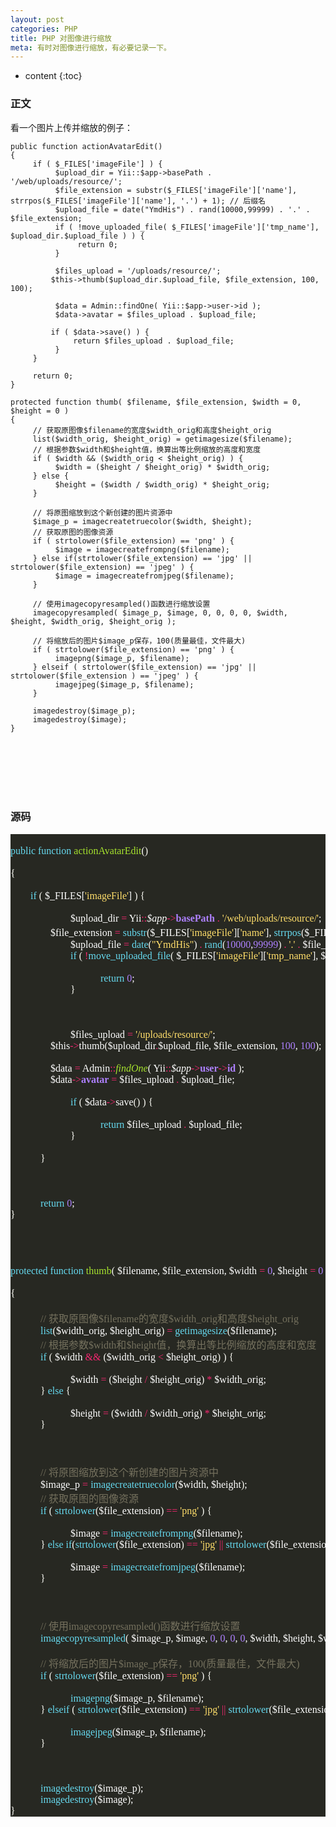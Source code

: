 ```yaml
---
layout: post
categories: PHP
title: PHP 对图像进行缩放
meta: 有时对图像进行缩放，有必要记录一下。
---
```

* content
{:toc}

### 正文

看一个图片上传并缩放的例子：
```
public function actionAvatarEdit()
{
     if ( $_FILES['imageFile'] ) {
          $upload_dir = Yii::$app->basePath . '/web/uploads/resource/';
          $file_extension = substr($_FILES['imageFile']['name'], strrpos($_FILES['imageFile']['name'], '.') + 1); // 后缀名
          $upload_file = date("YmdHis") . rand(10000,99999) . '.' . $file_extension;
          if ( !move_uploaded_file( $_FILES['imageFile']['tmp_name'], $upload_dir.$upload_file ) ) {
               return 0;
          }

          $files_upload = '/uploads/resource/';
         $this->thumb($upload_dir.$upload_file, $file_extension, 100, 100);

          $data = Admin::findOne( Yii::$app->user->id );
          $data->avatar = $files_upload . $upload_file;

         if ( $data->save() ) {
              return $files_upload . $upload_file;
          }
     }

     return 0;
}
```

```
protected function thumb( $filename, $file_extension, $width = 0, $height = 0 )
{
     // 获取原图像$filename的宽度$width_orig和高度$height_orig
     list($width_orig, $height_orig) = getimagesize($filename);
     // 根据参数$width和$height值，换算出等比例缩放的高度和宽度
     if ( $width && ($width_orig < $height_orig) ) {
          $width = ($height / $height_orig) * $width_orig;
     } else {
          $height = ($width / $width_orig) * $height_orig;
     }

     // 将原图缩放到这个新创建的图片资源中
     $image_p = imagecreatetruecolor($width, $height);
     // 获取原图的图像资源
     if ( strtolower($file_extension) == 'png' ) {
          $image = imagecreatefrompng($filename);
     } else if(strtolower($file_extension) == 'jpg' || strtolower($file_extension) == 'jpeg' ) {
          $image = imagecreatefromjpeg($filename);
     }

     // 使用imagecopyresampled()函数进行缩放设置
     imagecopyresampled( $image_p, $image, 0, 0, 0, 0, $width, $height, $width_orig, $height_orig );

     // 将缩放后的图片$image_p保存，100(质量最佳，文件最大)
     if ( strtolower($file_extension) == 'png' ) {
          imagepng($image_p, $filename);
     } elseif ( strtolower($file_extension) == 'jpg' || strtolower($file_extension ) == 'jpeg' ) {
          imagejpeg($image_p, $filename);
     }

     imagedestroy($image_p);
     imagedestroy($image);
} 
```


<br/><br/><br/><br/><br/>
### 源码

<pre style="background-color:#272822;color:#f8f8f2;font-family:'source Code pro';font-size:12.0pt;">
<span style="color:#75715e;"><br></span><span style="color:#66d9ef;">public function </span><span style="color:#a6e22e;">actionAvatarEdit</span>()<br>
{<br>
&nbsp;&nbsp;&nbsp;&nbsp;    <span style="color:#66d9ef;">if </span>( <span style="color:#ffffff;">$_FILES[</span><span style="color:#ffde6b;">'imageFile'</span><span style="color:#ffffff;">] </span>) {<br>
        <span style="color:#ffffff;">&nbsp;&nbsp;&nbsp;&nbsp; </span><span style="color:#ffffff;">&nbsp;&nbsp;&nbsp;&nbsp;       $upload_dir </span><span style="color:#f72671;">= </span><span style="color:#ffffff;">Yii</span><span style="color:#f72671;">::</span><span style="color:#ffffff;font-style:italic;">$app</span><span style="color:#f72671;">-&gt;</span><span style="color:#ae81ff;font-weight:bold;">basePath </span><span style="color:#f72671;">. </span><span style="color:#ffde6b;">'/web/uploads/resource/'</span><span style="color:#ffffff;">;<br></span><span style="color:#ffffff;">&nbsp;&nbsp;&nbsp;</span><span style="color:#ffffff;">&nbsp;&nbsp;&nbsp;&nbsp;    &nbsp;    $file_extension </span><span style="color:#f72671;">= </span><span style="color:#66d9ef;">substr</span>(<span style="color:#ffffff;">$_FILES[</span><span style="color:#ffde6b;">'imageFile'</span><span style="color:#ffffff;">][</span><span style="color:#ffde6b;">'name'</span><span style="color:#ffffff;">], </span><span style="color:#66d9ef;">strrpos</span>(<span style="color:#ffffff;">$_FILES[</span><span style="color:#ffde6b;">'imageFile'</span><span style="color:#ffffff;">][</span><span style="color:#ffde6b;">'name'</span><span style="color:#ffffff;">], </span><span style="color:#ffde6b;">'.'</span>) <span style="color:#f72671;">+ </span><span style="color:#ae81ff;">1</span>)<span style="color:#ffffff;">;  </span><span style="color:#75715e;">// </span><span style="color:#75715e;font-family:'宋体';">后缀名<br></span><span style="color:#75715e;font-family:'宋体';">        </span><span style="color:#ffffff;">&nbsp;&nbsp;&nbsp;</span><span style="color:#ffffff;">&nbsp;&nbsp;&nbsp;&nbsp;    &nbsp;    $upload_file </span><span style="color:#f72671;">= </span><span style="color:#66d9ef;">date</span>(<span style="color:#ffde6b;">"YmdHis"</span>) <span style="color:#f72671;">. </span><span style="color:#66d9ef;">rand</span>(<span style="color:#ae81ff;">10000</span><span style="color:#ffffff;">,</span><span style="color:#ae81ff;">99999</span>) <span style="color:#f72671;">. </span><span style="color:#ffde6b;">'.' </span><span style="color:#f72671;">. </span><span style="color:#ffffff;">$file_extension;<br></span><span style="color:#ffffff;">        </span><span style="color:#66d9ef;">&nbsp;&nbsp;&nbsp;</span><span style="color:#66d9ef;">&nbsp;&nbsp;&nbsp;&nbsp;    &nbsp;    if </span>( <span style="color:#f72671;">!</span><span style="color:#66d9ef;">move_uploaded_file</span>( <span style="color:#ffffff;">$_FILES[</span><span style="color:#ffde6b;">'imageFile'</span><span style="color:#ffffff;">][</span><span style="color:#ffde6b;">'tmp_name'</span><span style="color:#ffffff;">], $upload_dir</span><span style="color:#f72671;">.</span><span style="color:#ffffff;">$upload_file </span>) ) {<br>
            <span style="color:#66d9ef;">&nbsp;&nbsp;&nbsp;&nbsp;    </span><span style="color:#66d9ef;"><span style="color:#66d9ef;">&nbsp;&nbsp;&nbsp;</span></span><span style="color:#66d9ef;"><span style="color:#66d9ef;">&nbsp;&nbsp;&nbsp;&nbsp;    &nbsp;    </span>return </span><span style="color:#ae81ff;">0</span><span style="color:#ffffff;">;<br></span><span style="color:#ffffff;">        </span>&nbsp;&nbsp;&nbsp;&nbsp;&nbsp;&nbsp;&nbsp;    &nbsp;    }<br>
<br>
        <span style="color:#ffffff;">&nbsp;&nbsp;</span><span style="color:#ffffff;">&nbsp;&nbsp;&nbsp;&nbsp;    &nbsp;&nbsp;    $files_upload </span><span style="color:#f72671;">= </span><span style="color:#ffde6b;">'/uploads/resource/'</span><span style="color:#ffffff;">;<br></span><span style="color:#ffffff;">&nbsp;&nbsp;&nbsp;&nbsp;</span><span style="color:#ffffff;">&nbsp;&nbsp;&nbsp;&nbsp;        $this</span><span style="color:#f72671;">-&gt;</span><span style="color:#ffffff;">thumb</span>(<span style="color:#ffffff;">$upload_dir</span><span style="color:#f72671;">.</span><span style="color:#ffffff;">$upload_file, $file_extension, </span><span style="color:#ae81ff;">100</span><span style="color:#ffffff;">, </span><span style="color:#ae81ff;">100</span>)<span style="color:#ffffff;">;<br></span><span style="color:#ffffff;"><br></span><span style="color:#ffffff;">&nbsp;&nbsp;</span><span style="color:#ffffff;">&nbsp;&nbsp;&nbsp;&nbsp;    &nbsp;&nbsp;    $data </span><span style="color:#f72671;">= </span><span style="color:#ffffff;">Admin</span><span style="color:#f72671;">::</span><span style="color:#a6e22e;font-style:italic;">findOne</span>( <span style="color:#ffffff;">Yii</span><span style="color:#f72671;">::</span><span style="color:#ffffff;font-style:italic;">$app</span><span style="color:#f72671;">-&gt;</span><span style="color:#ae81ff;font-weight:bold;">user</span><span style="color:#f72671;">-&gt;</span><span style="color:#ae81ff;font-weight:bold;">id </span>)<span style="color:#ffffff;">;<br></span><span style="color:#ffffff;">&nbsp;&nbsp;</span><span style="color:#ffffff;">&nbsp;&nbsp;&nbsp;&nbsp;    &nbsp;&nbsp;    $data</span><span style="color:#f72671;">-&gt;</span><span style="color:#ae81ff;font-weight:bold;">avatar </span><span style="color:#f72671;">= </span><span style="color:#ffffff;">$files_upload </span><span style="color:#f72671;">. </span><span style="color:#ffffff;">$upload_file;<br></span><span style="color:#ffffff;"><br></span><span style="color:#ffffff;">        </span><span style="color:#66d9ef;">&nbsp;&nbsp;&nbsp;&nbsp;</span><span style="color:#66d9ef;">&nbsp;&nbsp;&nbsp;&nbsp;        if </span>( <span style="color:#ffffff;">$data</span><span style="color:#f72671;">-&gt;</span><span style="color:#ffffff;">save</span>() ) {<br>
            <span style="color:#66d9ef;">&nbsp;&nbsp;&nbsp;&nbsp; </span><span style="color:#66d9ef;">&nbsp;&nbsp;&nbsp;&nbsp;</span><span style="color:#66d9ef;">&nbsp;&nbsp;&nbsp;&nbsp;           return </span><span style="color:#ffffff;">$files_upload </span><span style="color:#f72671;">. </span><span style="color:#ffffff;">$upload_file;<br></span><span style="color:#ffffff;">        </span>&nbsp;&nbsp;&nbsp;&nbsp;&nbsp;&nbsp;&nbsp;    &nbsp;    }<br>
    &nbsp;&nbsp;&nbsp;&nbsp;    }<br>
<br>
    <span style="color:#66d9ef;">&nbsp;&nbsp;&nbsp;&nbsp;    return </span><span style="color:#ae81ff;">0</span><span style="color:#ffffff;">;<br></span>}<br>
<br>
<span style="color:#75715e;"><br></span><span style="color:#66d9ef;">protected function </span><span style="color:#a6e22e;">thumb</span>( <span style="color:#ffffff;">$filename, $file_extension, $width </span><span style="color:#f72671;">= </span><span style="color:#ae81ff;">0</span><span style="color:#ffffff;">, $height </span><span style="color:#f72671;">= </span><span style="color:#ae81ff;">0 </span>)<br>
{<br>
    <span style="color:#75715e;">&nbsp;&nbsp;&nbsp;&nbsp;    // </span><span style="color:#75715e;font-family:'宋体';">获取原图像</span><span style="color:#75715e;">$filename</span><span style="color:#75715e;font-family:'宋体';">的宽度</span><span style="color:#75715e;">$width_orig</span><span style="color:#75715e;font-family:'宋体';">和高度</span><span style="color:#75715e;">$height_orig<br></span><span style="color:#75715e;">    </span><span style="color:#66d9ef;">&nbsp;&nbsp;&nbsp;&nbsp;    list</span>(<span style="color:#ffffff;">$width_orig, $height_orig</span>) <span style="color:#f72671;">= </span><span style="color:#66d9ef;">getimagesize</span>(<span style="color:#ffffff;">$filename</span>)<span style="color:#ffffff;">;<br></span><span style="color:#ffffff;">    </span><span style="color:#75715e;">&nbsp;&nbsp;&nbsp;&nbsp;    // </span><span style="color:#75715e;font-family:'宋体';">根据参数</span><span style="color:#75715e;">$width</span><span style="color:#75715e;font-family:'宋体';">和</span><span style="color:#75715e;">$height</span><span style="color:#75715e;font-family:'宋体';">值，换算出等比例缩放的高度和宽度<br></span><span style="color:#75715e;font-family:'宋体';">    </span><span style="color:#66d9ef;">&nbsp;&nbsp;&nbsp;&nbsp;    if </span>( <span style="color:#ffffff;">$width </span><span style="color:#f72671;">&amp;&amp; </span>(<span style="color:#ffffff;">$width_orig </span><span style="color:#f72671;">&lt; </span><span style="color:#ffffff;">$height_orig</span>) ) {<br>
        <span style="color:#ffffff;">&nbsp;&nbsp;&nbsp;&nbsp;    &nbsp;&nbsp;&nbsp;&nbsp;    $width </span><span style="color:#f72671;">= </span>(<span style="color:#ffffff;">$height </span><span style="color:#f72671;">/ </span><span style="color:#ffffff;">$height_orig</span>) <span style="color:#f72671;">* </span><span style="color:#ffffff;">$width_orig;<br></span><span style="color:#ffffff;">    </span>&nbsp;&nbsp;&nbsp;&nbsp;    } <span style="color:#66d9ef;">else </span>{<br>
        <span style="color:#ffffff;">&nbsp;&nbsp;&nbsp;&nbsp;    &nbsp;&nbsp;&nbsp;&nbsp;    $height </span><span style="color:#f72671;">= </span>(<span style="color:#ffffff;">$width </span><span style="color:#f72671;">/ </span><span style="color:#ffffff;">$width_orig</span>) <span style="color:#f72671;">* </span><span style="color:#ffffff;">$height_orig;<br></span><span style="color:#ffffff;">    </span>&nbsp;&nbsp;&nbsp;&nbsp;    }<br>
<br>
    <span style="color:#75715e;">&nbsp;&nbsp;&nbsp;&nbsp;    // </span><span style="color:#75715e;font-family:'宋体';">将原图缩放到这个新创建的图片资源中<br></span><span style="color:#75715e;font-family:'宋体';">    </span><span style="color:#ffffff;">&nbsp;&nbsp;&nbsp;&nbsp;    $image_p </span><span style="color:#f72671;">= </span><span style="color:#66d9ef;">imagecreatetruecolor</span>(<span style="color:#ffffff;">$width, $height</span>)<span style="color:#ffffff;">;<br></span><span style="color:#ffffff;">    </span><span style="color:#75715e;">&nbsp;&nbsp;&nbsp;&nbsp;    // </span><span style="color:#75715e;font-family:'宋体';">获取原图的图像资源<br></span><span style="color:#75715e;font-family:'宋体';">    </span><span style="color:#66d9ef;">&nbsp;&nbsp;&nbsp;&nbsp;    if </span>( <span style="color:#66d9ef;">strtolower</span>(<span style="color:#ffffff;">$file_extension</span>) <span style="color:#f72671;">== </span><span style="color:#ffde6b;">'png' </span>) {<br>
        <span style="color:#ffffff;">&nbsp;&nbsp;&nbsp;&nbsp;    </span><span style="color:#ffffff;"><span style="color:#66d9ef;">&nbsp;&nbsp;&nbsp;&nbsp;    </span>$image </span><span style="color:#f72671;">= </span><span style="color:#66d9ef;">imagecreatefrompng</span>(<span style="color:#ffffff;">$filename</span>)<span style="color:#ffffff;">;<br></span><span style="color:#ffffff;">    </span>&nbsp;&nbsp;&nbsp;&nbsp;    } <span style="color:#66d9ef;">else if</span>(<span style="color:#66d9ef;">strtolower</span>(<span style="color:#ffffff;">$file_extension</span>) <span style="color:#f72671;">== </span><span style="color:#ffde6b;">'jpg' </span><span style="color:#f72671;">|| </span><span style="color:#66d9ef;">strtolower</span>(<span style="color:#ffffff;">$file_extension</span>) <span style="color:#f72671;">== </span><span style="color:#ffde6b;">'jpeg' </span>) {<br>
        <span style="color:#ffffff;">&nbsp;&nbsp;&nbsp;&nbsp;    </span><span style="color:#ffffff;"><span style="color:#66d9ef;">&nbsp;&nbsp;&nbsp;&nbsp;    </span>$image </span><span style="color:#f72671;">= </span><span style="color:#66d9ef;">imagecreatefromjpeg</span>(<span style="color:#ffffff;">$filename</span>)<span style="color:#ffffff;">;<br></span><span style="color:#ffffff;">    </span>&nbsp;&nbsp;&nbsp;&nbsp;    }<br>
<br>
    <span style="color:#75715e;">&nbsp;&nbsp;&nbsp;&nbsp;    // </span><span style="color:#75715e;font-family:'宋体';">使用</span><span style="color:#75715e;">imagecopyresampled()</span><span style="color:#75715e;font-family:'宋体';">函数进行缩放设置<br></span><span style="color:#75715e;font-family:'宋体';">    </span><span style="color:#66d9ef;">&nbsp;&nbsp;&nbsp;&nbsp;    imagecopyresampled</span>( <span style="color:#ffffff;">$image_p, $image, </span><span style="color:#ae81ff;">0</span><span style="color:#ffffff;">, </span><span style="color:#ae81ff;">0</span><span style="color:#ffffff;">, </span><span style="color:#ae81ff;">0</span><span style="color:#ffffff;">, </span><span style="color:#ae81ff;">0</span><span style="color:#ffffff;">, $width, $height, $width_orig, $height_orig </span>)<span style="color:#ffffff;">;<br></span><span style="color:#ffffff;"><br></span><span style="color:#ffffff;">    </span><span style="color:#75715e;">&nbsp;&nbsp;&nbsp;&nbsp;    // </span><span style="color:#75715e;font-family:'宋体';">将缩放后的图片</span><span style="color:#75715e;">$image_p</span><span style="color:#75715e;font-family:'宋体';">保存，</span><span style="color:#75715e;">100(</span><span style="color:#75715e;font-family:'宋体';">质量最佳，文件最大</span><span style="color:#75715e;">)<br></span><span style="color:#75715e;">    </span><span style="color:#66d9ef;">&nbsp;&nbsp;&nbsp;&nbsp;    if </span>( <span style="color:#66d9ef;">strtolower</span>(<span style="color:#ffffff;">$file_extension</span>) <span style="color:#f72671;">== </span><span style="color:#ffde6b;">'png' </span>) {<br>
        <span style="color:#66d9ef;">&nbsp;&nbsp;&nbsp;&nbsp;    </span><span style="color:#66d9ef;"><span style="color:#66d9ef;">&nbsp;&nbsp;&nbsp;&nbsp;    </span>imagepng</span>(<span style="color:#ffffff;">$image_p, $filename</span>)<span style="color:#ffffff;">;<br></span><span style="color:#ffffff;">    </span>&nbsp;&nbsp;&nbsp;&nbsp;    } <span style="color:#66d9ef;">elseif </span>( <span style="color:#66d9ef;">strtolower</span>(<span style="color:#ffffff;">$file_extension</span>) <span style="color:#f72671;">== </span><span style="color:#ffde6b;">'jpg' </span><span style="color:#f72671;">|| </span><span style="color:#66d9ef;">strtolower</span>(<span style="color:#ffffff;">$file_extension </span>) <span style="color:#f72671;">== </span><span style="color:#ffde6b;">'jpeg' </span>) {<br>
        <span style="color:#66d9ef;">&nbsp;&nbsp;&nbsp;&nbsp;    </span><span style="color:#66d9ef;"><span style="color:#66d9ef;">&nbsp;&nbsp;&nbsp;&nbsp;    </span>imagejpeg</span>(<span style="color:#ffffff;">$image_p, $filename</span>)<span style="color:#ffffff;">;<br></span><span style="color:#ffffff;">    </span>&nbsp;&nbsp;&nbsp;&nbsp;    }<br>
<br>
    <span style="color:#66d9ef;">&nbsp;&nbsp;&nbsp;&nbsp;    imagedestroy</span>(<span style="color:#ffffff;">$image_p</span>)<span style="color:#ffffff;">;<br></span><span style="color:#ffffff;">    </span><span style="color:#66d9ef;">&nbsp;&nbsp;&nbsp;&nbsp;    imagedestroy</span>(<span style="color:#ffffff;">$image</span>)<span style="color:#ffffff;">;<br></span>}
</pre>






